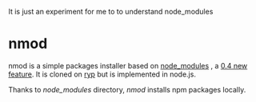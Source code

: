 It is just an experiment for me to to understand node_modules

# nmod

nmod is a simple packages installer based on
[node_modules](http://nodejs.org/docs/v0.4.1/api/modules.html#loading_from_node_modules_Folders)
, a [0.4 new feature](https://github.com/joyent/node/blob/v0.4.0/ChangeLog#L5).
It is cloned on [ryp](https://github.com/isaacs/ryp) but is implemented in node.js.

Thanks to *node_modules* directory, *nmod* installs npm packages locally.